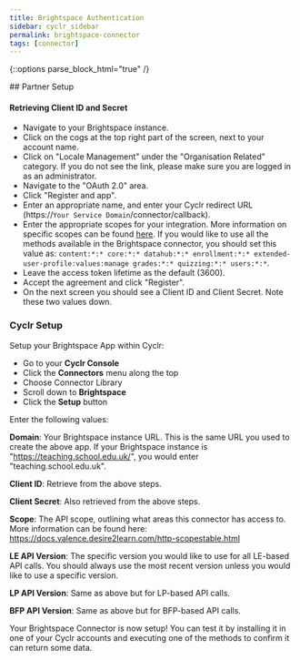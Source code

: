 ```yaml
---
title: Brightspace Authentication
sidebar: cyclr_sidebar
permalink: brightspace-connector
tags: [connector]
---
```

{::options parse_block_html="true" /}
<section class="card">
## Partner Setup

#### Retrieving Client ID and Secret
*   Navigate to your Brightspace instance. 
*   Click on the cogs at the top right part of the screen, next to your account name. 
*   Click on "Locale Management" under the "Organisation Related" category. If you do not see the link, please make sure you are logged in as an administrator.
*   Navigate to the "OAuth 2.0" area.
*   Click "Register and app".
*   Enter an appropriate name, and enter your Cyclr redirect URL (https://``Your Service Domain``/connector/callback).
*   Enter the appropriate scopes for your integration. More information on specific scopes can be found [here](https://docs.valence.desire2learn.com/http-scopestable.html). If you would like to use all the methods available in the Brightspace connector, you should set this value as: `content:*:* core:*:* datahub:*:* enrollment:*:* extended-user-profile:values:manage grades:*:* quizzing:*:* users:*:*`.
*   Leave the access token lifetime as the default (3600).
*   Accept the agreement and click "Register".
*   On the next screen you should see a Client ID and Client Secret. Note these two values down.

### Cyclr Setup

Setup your Brightspace App within Cyclr:

*   Go to your **Cyclr Console**
*   Click the **Connectors** menu along the top
*   Choose Connector Library
*   Scroll down to **Brightspace**
*   Click the **Setup** button

Enter the following values:

**Domain**: Your Brightspace instance URL. This is the same URL you used to create the above app. If your Brightspace instance is "https://teaching.school.edu.uk/", you would enter "teaching.school.edu.uk".

**Client ID**: Retrieve from the above steps.

**Client Secret**: Also retrieved from the above steps.

**Scope**: The API scope, outlining what areas this connector has access to. More information can be found here: https://docs.valence.desire2learn.com/http-scopestable.html

**LE API Version**: The specific version you would like to use for all LE-based API calls. You should always use the most recent version unless you would like to use a specific version.

**LP API Version**: Same as above but for LP-based API calls.

**BFP API Version**: Same as above but for BFP-based API calls.


Your Brightspace Connector is now setup! You can test it by installing it in one of your Cyclr accounts and executing one of the methods to confirm it can return some data.

</section>
